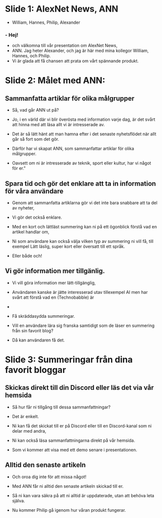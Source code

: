 # Slide 1: AlexNet News, ANN
- William, Hannes, Philip, Alexander

### - Hej!
- och välkomna till vår presentation om AlexNet News, 
- ANN. Jag heter Alexander, och jag är här med mina kollegor William, Hannes, och Philip. 
- Vi är glada att få chansen att prata om vårt spännande produkt.

# Slide 2: Målet med ANN:

## Sammanfatta artiklar för olika målgrupper​

- Så, vad går ANN ut på? 

- Jo, i en värld där vi blir överösta med information varje dag, är det svårt att hinna med att läsa allt vi är intresserade av. 

- Det är så lätt hänt att man hamna efter i det senaste nyhetsflödet när allt går så fort som det gör.

- Därför har vi skapat ANN, som sammanfattar artiklar för olika målgrupper. 

- Oavsett om ni är intresserade av teknik, sport eller kultur, har vi något för er."


## Spara tid och gör det enklare att ta in information för våra användare​

- Genom att sammanfatta artiklarna gör vi det inte bara snabbare att ta del av nyheter, 

- Vi gör det också enklare. 

- Med en kort och lättläst summering kan ni på ett ögonblick förstå vad en artikel handlar om,

- Ni som användare kan också välja vilken typ av summering ni vill få, till exempel Lätt läslig, super kort eller översatt till ett språk.

- Eller både och!

## Vi gör information mer tillgänlig.

- Vi vill göra information mer lätt-tillgänglig,
- Användaren kanske är jätte interesserad utav tillexempel AI men har svårt att förstå vad en (Technobabble) är
- 

- Få skräddasydda summeringar. 

- Vill en användare lära sig franska samtidigt som de läser en summering från sin favorit blog?

- Då kan användaren få det.

# Slide 3: Summeringar från dina favorit bloggar​

## Skickas direkt till din Discord eller läs det via vår hemsida​

- Så hur får ni tillgång till dessa sammanfattningar? 
- Det är enkelt. 
- Ni kan få det skickat till er på Discord eller till en Discord-kanal som ni delar med andra,

- Ni kan också läsa sammanfattningarna direkt på vår hemsida.

- Som vi kommer att visa med ett demo senare i presentationen.


## Alltid den senaste artikeln​

- Och oroa dig inte för att missa något! 

- Med ANN får ni alltid den senaste artikeln skickad till er. 
- Så ni kan vara säkra på att ni alltid är uppdaterade, utan att behöva leta själva.

- Nu kommer Philip gå igenom hur våran produkt fungerar.


